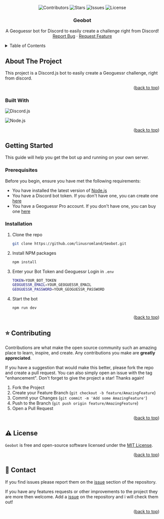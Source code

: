 <a name="readme-top"></a>

<div align="center">

![Contributors](https://img.shields.io/github/contributors/linusromland/geobot?style=for-the-badge)
![Stars](https://img.shields.io/github/stars/linusromland/geobot?style=for-the-badge)
![Issues](https://img.shields.io/github/issues/linusromland/geobot?style=for-the-badge)
![License](https://img.shields.io/github/license/linusromland/geobot?style=for-the-badge)

</div>

<div align="center">
  <h3 align="center">Geobot</h3>
  <p align="center">
    A Geoguessr bot for Discord to easily create a challenge right from Discord!
    <br />
    <a href="https://github.com/linusromland/Geobot/issues/new?labels=bug">Report Bug</a>
    ·
    <a href="https://github.com/linusromland/Geobot/issues/new?labels=enhancement">Request Feature</a>
  </p>
</div>

<details>
  <summary>Table of Contents</summary>
  <ol>
    <li>
      <a href="#about-the-project">About The Project</a>
      <ul>
        <li><a href="#built-with">Built With</a></li>
      </ul>
    </li>
    <li>
      <a href="#getting-started">Getting Started</a>
      <ul>
        <li><a href="#prerequisites">Prerequisites</a></li>
        <li><a href="#installation">Installation</a></li>
      </ul>
    </li>
    <li><a href="#%EF%B8%8F-contributing">Contributing</a></li>
    <li><a href="#%EF%B8%8F-license">License</a></li>
    <li><a href="#-contact">Contact</a></li>
  </ol>
</details>

## About The Project

This project is a Discord.js bot to easily create a Geoguessr challenge, right from discord.

<p align="right">(<a href="#readme-top">back to top</a>)</p>

### Built With

![Discord.js](https://img.shields.io/badge/Discord.js-7289DA?style=for-the-badge&logo=discord&logoColor=white)
<br />

![Node.js](https://img.shields.io/badge/Node.js-43853D?style=for-the-badge&logo=node.js&logoColor=white)

<p align="right">(<a href="#readme-top">back to top</a>)</p>

## Getting Started

This guide will help you get the bot up and running on your own server.

### Prerequisites

Before you begin, ensure you have met the following requirements:

-   You have installed the latest version of [Node.js](https://nodejs.org/en/)
-   You have a Discord bot token. If you don't have one, you can create one [here](https://discord.com/developers/applications)
-   You have a Geoguessr Pro account. If you don't have one, you can buy one [here](https://www.geoguessr.com/pro)

### Installation

1. Clone the repo
    ```sh
    git clone https://github.com/linusromland/Geobot.git
    ```
2. Install NPM packages
    ```sh
    npm install
    ```
3. Enter your Bot Token and Geoguessr Login in `.env`
    ```sh
    TOKEN=YOUR_BOT_TOKEN
    GEOGUESSR_EMAIL=YOUR_GEOGUESSR_EMAIL
    GEOGUESSR_PASSWORD=YOUR_GEOGUESSR_PASSWORD
    ```
4. Start the bot
    ```sh
    npm run dev
    ```

<p align="right">(<a href="#readme-top">back to top</a>)</p>

## ⭐️ Contributing

Contributions are what make the open source community such an amazing place to learn, inspire, and create. Any contributions you make are **greatly appreciated**.

If you have a suggestion that would make this better, please fork the repo and create a pull request. You can also simply open an issue with the tag "enhancement".
Don't forget to give the project a star! Thanks again!

1. Fork the Project
2. Create your Feature Branch (`git checkout -b feature/AmazingFeature`)
3. Commit your Changes (`git commit -m 'Add some AmazingFeature'`)
4. Push to the Branch (`git push origin feature/AmazingFeature`)
5. Open a Pull Request

<p align="right">(<a href="#readme-top">back to top</a>)</p>

## ⚠️ License

`Geobot` is free and open-source software licensed under the [MIT License](LICENSE).

<p align="right">(<a href="#readme-top">back to top</a>)</p>

<!-- CONTACT -->

## 📝 Contact

If you find issues please report them on the [issue](https://github.com/linusromland/Geobot/issues) section of the repository.

If you have any features requests or other improvements to the project they are more then welcome. Add a [issue](https://github.com/linusromland/Geobot/issues) on the repository and i will check them out!

<p align="right">(<a href="#readme-top">back to top</a>)</p>
